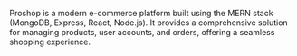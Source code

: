 
Proshop is a modern e-commerce platform built using the MERN stack (MongoDB, Express, React, Node.js). It provides a comprehensive solution for managing products, user accounts, and orders, offering a seamless shopping experience.
